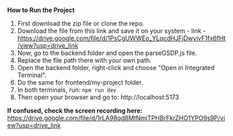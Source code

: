**How to Run the Project**  
1) First download the zip file or clone the repo.  
2) Download the file from this link and save it on your system - link - https://drive.google.com/file/d/1PsCgUWWEo_YLqcdHJFjDwyivF1fx6fHt/view?usp=drive_link  
3) Now, go to the backend folder and open the parseGSDP.js file.  
4) Replace the file path there with your own path.  
5) Open the backend folder, right-click and choose "Open in Integrated Terminal".  
6) Do the same for frontend/my-project folder.  
7) In both terminals, run: `npm run dev`  
8) Then open your browser and go to: http://localhost:5173  

**If confused, check the screen recording here:**
https://drive.google.com/file/d/1rLA98qd8MtNmjTPHBrFkrZHO1YPO9s9P/view?usp=drive_link

